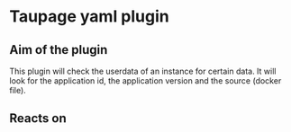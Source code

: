 Taupage yaml plugin
===================

Aim of the plugin
-----------------
This plugin will check the userdata of an instance for certain data.
It will look for the application id, the application version and the source (docker file).

Reacts on
---------

